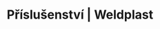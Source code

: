 ---
Link: "file:/Users/vinayakpatel/Downloads/www.weldplast.cz/sk/produkty/prislusenstvo/prislusenstvi-obecne-prislusenstvi/prislusenstvi-obecne-prislusenstvi-nastroje-rezaci"
product_name: "null"
product_id: "null"
title: "Příslušenství | Weldplast"
product_desc: ""
product_specs: ""
product_downloads: ""
href: ""
accessories: ""
similar_products: ""
---
